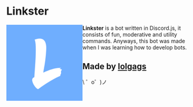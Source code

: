 Linkster
=================
<img src="linkster.png" width="200" align="left"> 
<b>Linkster</b> is a bot written in Discord.js, it consists of fun, moderative and utility commands. Anyways, this bot was made when I was learning how to develop bots.

Made by [lolgags](https://github.com/lolgags)
-------------------

\ ゜o゜)ノ

